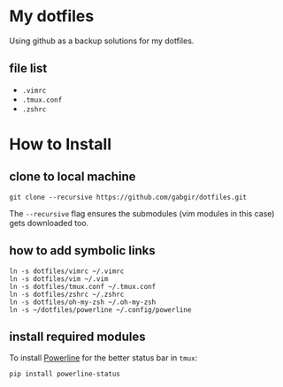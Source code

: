 # My dotfiles

Using github as a backup solutions for my dotfiles.

## file list

- `.vimrc`
- `.tmux.conf`
- `.zshrc`

# How to Install

## clone to local machine

`git clone --recursive https://github.com/gabgir/dotfiles.git`

The `--recursive` flag ensures the submodules (vim modules in this case) gets downloaded too.

## how to add symbolic links

```
ln -s dotfiles/vimrc ~/.vimrc
ln -s dotfiles/vim ~/.vim
ln -s dotfiles/tmux.conf ~/.tmux.conf
ln -s dotfiles/zshrc ~/.zshrc
ln -s dotfiles/oh-my-zsh ~/.oh-my-zsh
ln -s ~/dotfiles/powerline ~/.config/powerline
```

## install required modules

To install [Powerline](https://powerline.readthedocs.io/en/master/installation.html) for the better status bar in `tmux`:
```
pip install powerline-status
```
